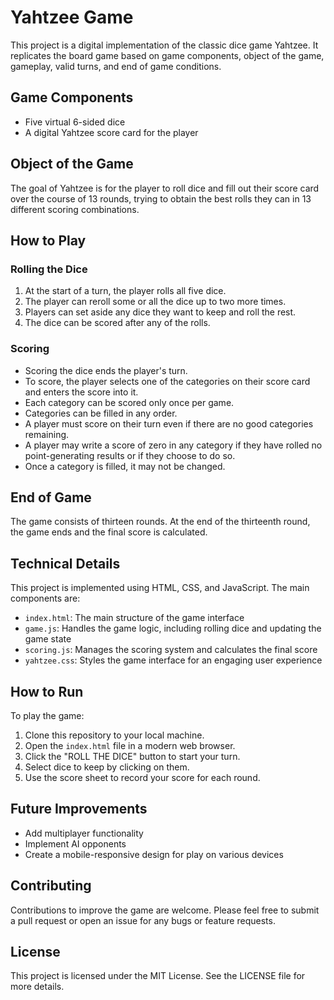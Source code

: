 # Yahtzee Game

This project is a digital implementation of the classic dice game Yahtzee. It replicates the board game based on game components, object of the game, gameplay, valid turns, and end of game conditions.

## Game Components

- Five virtual 6-sided dice
- A digital Yahtzee score card for the player

## Object of the Game

The goal of Yahtzee is for the player to roll dice and fill out their score card over the course of 13 rounds, trying to obtain the best rolls they can in 13 different scoring combinations.

## How to Play

### Rolling the Dice

1. At the start of a turn, the player rolls all five dice.
2. The player can reroll some or all the dice up to two more times.
3. Players can set aside any dice they want to keep and roll the rest.
4. The dice can be scored after any of the rolls.

### Scoring

- Scoring the dice ends the player's turn.
- To score, the player selects one of the categories on their score card and enters the score into it.
- Each category can be scored only once per game.
- Categories can be filled in any order.
- A player must score on their turn even if there are no good categories remaining.
- A player may write a score of zero in any category if they have rolled no point-generating results or if they choose to do so.
- Once a category is filled, it may not be changed.

## End of Game

The game consists of thirteen rounds. At the end of the thirteenth round, the game ends and the final score is calculated.

## Technical Details

This project is implemented using HTML, CSS, and JavaScript. The main components are:

- `index.html`: The main structure of the game interface
- `game.js`: Handles the game logic, including rolling dice and updating the game state
- `scoring.js`: Manages the scoring system and calculates the final score
- `yahtzee.css`: Styles the game interface for an engaging user experience

## How to Run

To play the game:

1. Clone this repository to your local machine.
2. Open the `index.html` file in a modern web browser.
3. Click the "ROLL THE DICE" button to start your turn.
4. Select dice to keep by clicking on them.
5. Use the score sheet to record your score for each round.

## Future Improvements

- Add multiplayer functionality
- Implement AI opponents
- Create a mobile-responsive design for play on various devices

## Contributing

Contributions to improve the game are welcome. Please feel free to submit a pull request or open an issue for any bugs or feature requests.

## License

This project is licensed under the MIT License. See the LICENSE file for more details.

